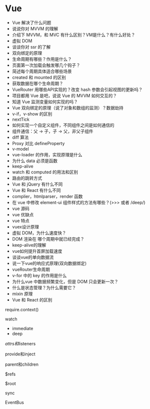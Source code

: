 # Vue

- Vue 解决了什么问题
- 说说你对 MVVM 的理解
- 介绍下 MVVM，和 MVC 有什么区别？VM是什么？有什么好处？
- 虚拟 DOM
- 谈谈你对 ssr 的了解
- 双向绑定的原理
- 生命周期有哪些？作用是什么？
- 页面第一次加载会触发哪几个钩子？
- 简述每个周期具体适合哪些场景
- created 和 mounted 的区别
- 获取数据在哪个生命周期？
- VueRouter 用哪些API实现的？改变 hash 参数会引起视图的更新吗？
- 项目都用 Vue 是吧，说说 Vue 的 MVVM 如何交互的？
- 知道 Vue 监测变量如何实现的吗？
- Vue 双向绑定的原理（说了对象和数组的监测）？数据劫持
- v-if，v-show 的区别
- nextTick
- 如何实现一个自定义组件，不同组件之间是如何通信的
- 组件通信：父 -> 子，子 -> 父，非父子组件
- diff 算法
- Proxy 对比 defineProperty
- v-model
- vue-loader 的作用，实现原理是什么
- 为什么 data 必须是函数
- keep-alive
- watch 和 computed 的用法和区别
- 路由的跳转方式
- Vue 和 jQuery 有什么不同
- Vue 和 React 有什么不同
- complier，htmlparser，render 函数
- 在 vue 中修改 element-ui 组件样式的方法有哪些？(>>> 或者 /deep/)
- vue 源码
- vue 优缺点
- vue 特点
- vuex设计原理
- 虚拟 DOM，为什么速度快？
- DOM 渲染在 哪个周期中就已经完成？
- keep-alive的理解
- vue如何提升首屏加载速度
- 谈谈vue的单向数据流
- 说一下vue的响应式原理(双向数据绑定)
- vueRouter生命周期
- v-for 中的 key 的作用是什么
- 为什么vue 中数据频繁变化，但是 DOM 只会更新一次？
- 什么是状态管理？为什么需要它？
- mixin 原理
- Vue 和 React 的区别

require.context()

watch

- immediate
- deep

$attrs和$listeners

provide和inject

parent和children

$refs

$root

sync

EventBus